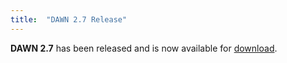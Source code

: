 ```yaml
---
title:  "DAWN 2.7 Release"
---
```

**DAWN 2.7** has been released and is now available for [download](http://dawnsci.org/downloads/).
